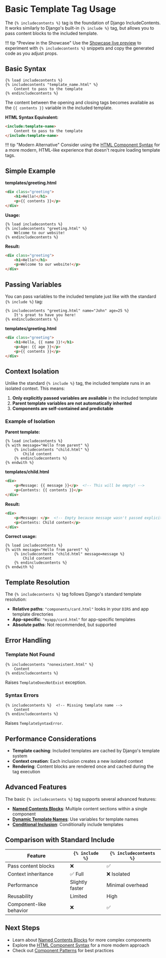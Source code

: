 # Basic Template Tag Usage

The `{% includecontents %}` tag is the foundation of Django IncludeContents. It works similarly to Django's built-in `{% include %}` tag, but allows you to pass content blocks to the included template.

!!! tip "Preview in the Showcase"
    Use the [Showcase live preview](../showcase/live-preview.md) to experiment with `{% includecontents %}` snippets and copy the generated code as you adjust props.

## Basic Syntax

```django
{% load includecontents %}
{% includecontents "template_name.html" %}
    Content to pass to the template
{% endincludecontents %}
```

The content between the opening and closing tags becomes available as the `{{ contents }}` variable in the included template.

**HTML Syntax Equivalent:**
```html
<include:template-name>
    Content to pass to the template
</include:template-name>
```

!!! tip "Modern Alternative"
    Consider using the [HTML Component Syntax](html-syntax.md) for a more modern, HTML-like experience that doesn't require loading template tags.

## Simple Example

**templates/greeting.html**
```html
<div class="greeting">
    <h1>Hello!</h1>
    <p>{{ contents }}</p>
</div>
```

**Usage:**
```django
{% load includecontents %}
{% includecontents "greeting.html" %}
    Welcome to our website!
{% endincludecontents %}
```

**Result:**
```html
<div class="greeting">
    <h1>Hello!</h1>
    <p>Welcome to our website!</p>
</div>
```

## Passing Variables

You can pass variables to the included template just like with the standard `{% include %}` tag:

```django
{% includecontents "greeting.html" name="John" age=25 %}
    It's great to have you here!
{% endincludecontents %}
```

**templates/greeting.html**
```html
<div class="greeting">
    <h1>Hello, {{ name }}!</h1>
    <p>Age: {{ age }}</p>
    <p>{{ contents }}</p>
</div>
```

## Context Isolation

Unlike the standard `{% include %}` tag, the included template runs in an isolated context. This means:

1. **Only explicitly passed variables are available** in the included template
2. **Parent template variables are not automatically inherited**
3. **Components are self-contained and predictable**

### Example of Isolation

**Parent template:**
```django
{% load includecontents %}
{% with message="Hello from parent" %}
    {% includecontents "child.html" %}
        Child content
    {% endincludecontents %}
{% endwith %}
```

**templates/child.html**
```html
<div>
    <p>Message: {{ message }}</p>  <!-- This will be empty! -->
    <p>Contents: {{ contents }}</p>
</div>
```

**Result:**
```html
<div>
    <p>Message: </p>  <!-- Empty because message wasn't passed explicitly -->
    <p>Contents: Child content</p>
</div>
```

**Correct usage:**
```django
{% load includecontents %}
{% with message="Hello from parent" %}
    {% includecontents "child.html" message=message %}
        Child content
    {% endincludecontents %}
{% endwith %}
```

## Template Resolution

The `{% includecontents %}` tag follows Django's standard template resolution:

- **Relative paths**: `"components/card.html"` looks in your `DIRS` and app template directories
- **App-specific**: `"myapp/card.html"` for app-specific templates
- **Absolute paths**: Not recommended, but supported

## Error Handling

### Template Not Found
```django
{% includecontents "nonexistent.html" %}
    Content
{% endincludecontents %}
```
Raises `TemplateDoesNotExist` exception.

### Syntax Errors
```django
{% includecontents %}  <!-- Missing template name -->
    Content
{% endincludecontents %}
```
Raises `TemplateSyntaxError`.

## Performance Considerations

- **Template caching**: Included templates are cached by Django's template system
- **Context creation**: Each inclusion creates a new isolated context
- **Rendering**: Content blocks are rendered once and cached during the tag execution

## Advanced Features

The basic `{% includecontents %}` tag supports several advanced features:

- **[Named Contents Blocks](named-content-blocks.md)**: Multiple content sections within a single component
- **[Dynamic Template Names](../building-components/component-patterns.md#dynamic-templates)**: Use variables for template names
- **[Conditional Inclusion](../building-components/component-patterns.md#conditional-components)**: Conditionally include templates

## Comparison with Standard Include

| Feature | `{% include %}` | `{% includecontents %}` |
|---------|-----------------|-------------------------|
| Pass content blocks | ❌ | ✅ |
| Context inheritance | ✅ Full | ❌ Isolated |
| Performance | Slightly faster | Minimal overhead |
| Reusability | Limited | High |
| Component-like behavior | ❌ | ✅ |

## Next Steps

- Learn about [Named Contents Blocks](named-content-blocks.md) for more complex components
- Explore the [HTML Component Syntax](../using-components/html-syntax.md) for a more modern approach
- Check out [Component Patterns](../building-components/component-patterns.md) for best practices
